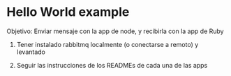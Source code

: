 # Hello World example

Objetivo: Enviar mensaje con la app de node, y recibirla con la app de Ruby

1) Tener instalado rabbitmq localmente (o conectarse a remoto) y levantado

2) Seguir las instrucciones de los READMEs de cada una de las apps
